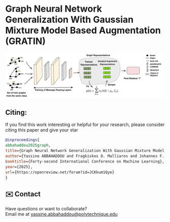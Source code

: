 # Graph Neural Network Generalization With Gaussian Mixture Model Based Augmentation (GRATIN)

<p align="center">
  <img src="GRATIN_Diagram.pdf" alt="Project banner">
</p>

## Citing: 
If you find this work interesting or helpful for your research, please consider citing this paper and give your star

```bibtex
@inproceedings{
abbahaddou2025graph,
title={Graph Neural Network Generalization With Gaussian Mixture Model Based Augmentation},
author={Yassine ABBAHADDOU and Fragkiskos D. Malliaros and Johannes F. Lutzeyer and Amine M. Aboussalah and Michalis Vazirgiannis},
booktitle={Forty-second International Conference on Machine Learning},
year={2025},
url={https://openreview.net/forum?id=JCKkum1Qye}
}
```

## ✉️ Contact

Have questions or want to collaborate?  
Email me at <yassine.abbahaddou@polytechnique.edu> 
